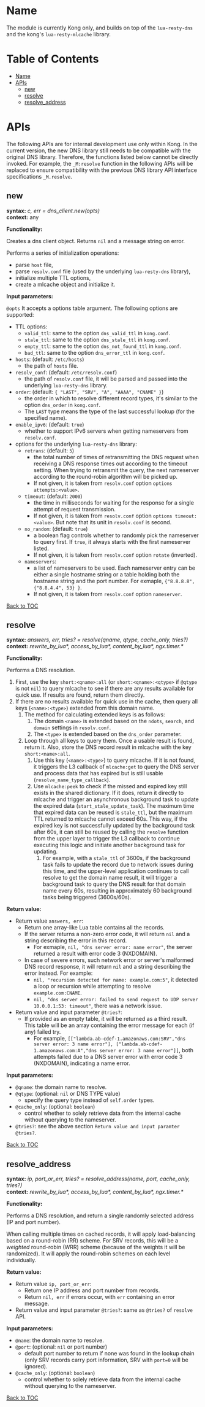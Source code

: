 Name
====

The module is currently Kong only, and builds on top of the `lua-resty-dns` and the kong's `lua-resty-mlcache` library.

Table of Contents
=================

* [Name](#name)
* [APIs](#apis)
    * [new](#new)
    * [resolve](#resolve)
    * [resolve_address](#resolve_address)

# APIs

The following APIs are for internal development use only within Kong. In the current version, the new DNS library still needs to be compatible with the original DNS library. Therefore, the functions listed below cannot be directly invoked. For example, the `_M:resolve` function in the following APIs will be replaced to ensure compatibility with the previous DNS library API interface specifications `_M.resolve`.

## new

**syntax:** *c, err = dns_client.new(opts)*  
**context:** any

**Functionality:**

Creates a dns client object. Returns `nil` and a message string on error.

Performs a series of initialization operations:

* parse `host` file,
* parse `resolv.conf` file (used by the underlying `lua-resty-dns` library),
* initialize multiple TTL options,
* create a mlcache object and initialize it.

**Input parameters:**

`@opts` It accepts a options table argument. The following options are supported:

* TTL options:
  * `valid_ttl`: same to the option `dns_valid_ttl` in `kong.conf`.
  * `stale_ttl`: same to the option `dns_stale_ttl` in `kong.conf`.
  * `empty_ttl`: same to the option `dns_not_found_ttl` in `kong.conf`.
  * `bad_ttl`: same to the option `dns_error_ttl` in `kong.conf`.
* `hosts`: (default: `/etc/hosts`)
  * the path of `hosts` file.
* `resolv_conf`: (default: `/etc/resolv.conf`)
  * the path of `resolv.conf` file, it will be parsed and passed into the underlying `lua-resty-dns` library.
* `order`: (default: `{ "LAST", "SRV", "A", "AAAA", "CNAME" }`)
  * the order in which to resolve different record types, it's similar to the option `dns_order` in `kong.conf`.
  * The `LAST` type means the type of the last successful lookup (for the specified name).
* `enable_ipv6`: (default: `true`)
  * whether to support IPv6 servers when getting nameservers from `resolv.conf`.
* options for the underlying `lua-resty-dns` library:
  * `retrans`: (default: `5`)
    * the total number of times of retransmitting the DNS request when receiving a DNS response times out according to the timeout setting. When trying to retransmit the query, the next nameserver according to the round-robin algorithm will be picked up.
    * If not given, it is taken from `resolv.conf` option `options attempts:<value>`.
  * `timeout`: (default: `2000`)
    * the time in milliseconds for waiting for the response for a single attempt of request transmission.
    * If not given, it is taken from `resolv.conf` option `options timeout:<value>`. But note that its unit in `resolv.conf` is second.
  * `no_random`: (default: `true`)
    * a boolean flag controls whether to randomly pick the nameserver to query first. If `true`, it always starts with the first nameserver listed.
    * If not given, it is taken from `resolv.conf` option `rotate` (inverted).
  * `nameservers`:
    * a list of nameservers to be used. Each nameserver entry can be either a single hostname string or a table holding both the hostname string and the port number. For exmaple, `{"8.8.8.8", {"8.8.4.4", 53} }`.
    * If not given, it is taken from `resolv.conf` option `nameserver`.

[Back to TOC](#table-of-contents)

## resolve

**syntax:** *answers, err, tries? = resolve(qname, qtype, cache_only, tries?)*  
**context:** *rewrite_by_lua\*, access_by_lua\*, content_by_lua\*, ngx.timer.\**

**Functionality:**

Performs a DNS resolution.

1. First, use the key `short:<qname>:all` (or `short:<qname>:<qtype>` if `@qtype` is not `nil`) to query mlcache to see if there are any results available for quick use. If results are found, return them directly.
2. If there are no results available for quick use in the cache, then query all keys (`<name>:<type>`) extended from this domain name.
    1. The method for calculating extended keys is as follows:
        1. The domain `<name>` is extended based on the `ndots`, `search`, and `domain` settings in `resolv.conf`.
        2. The `<type>` is extended based on the `dns_order` parameter.
    2. Loop through all keys to query them. Once a usable result is found, return it. Also, store the DNS record result in mlcache with the key `short:<name>:all`.
        1. Use this key (`<name>:<type>`) to query mlcache. If it is not found, it triggers the L3 callback of `mlcache:get` to query the DNS server and process data that has expired but is still usable (`resolve_name_type_callback`).
        2. Use `mlcache:peek` to check if the missed and expired key still exists in the shared dictionary. If it does, return it directly to mlcache and trigger an asynchronous background task to update the expired data (`start_stale_update_task`). The maximum time that expired data can be reused is `stale_ttl`, but the maximum TTL returned to mlcache cannot exceed 60s. This way, if the expired key is not successfully updated by the background task after 60s, it can still be reused by calling the `resolve` function from the upper layer to trigger the L3 callback to continue executing this logic and initiate another background task for updating.
            1. For example, with a `stale_ttl` of 3600s, if the background task fails to update the record due to network issues during this time, and the upper-level application continues to call resolve to get the domain name result, it will trigger a background task to query the DNS result for that domain name every 60s, resulting in approximately 60 background tasks being triggered (3600s/60s).


**Return value:**

* Return value `answers, err`:
  * Return one array-like Lua table contains all the records.
  * If the server returns a non-zero error code, it will return `nil` and a string describing the error in this record.
    * For exmaple, `nil, "dns server error: name error"`, the server returned a result with error code 3 (NXDOMAIN).
  * In case of severe errors, such network error or server's malformed DNS record response, it will return `nil` and a string describing the error instead. For example:
      * `nil, "recursion detected for name: example.com:5"`, it detected a loop or recursion while attempting to resolve `example.com:CNAME`.
      * `nil, "dns server error: failed to send request to UDP server 10.0.0.1:53: timeout"`, there was a network issue.
* Return value and input parameter `@tries?`:
  * If provided as an empty table, it will be returned as a third result. This table will be an array containing the error message for each (if any) failed try.
    * For example, `[["lambda.ab-cdef-1.amazonaws.com:SRV","dns server error: 3 name error"], ["lambda.ab-cdef-1.amazonaws.com:A","dns server error: 3 name error"]]`, both attempts failed due to a DNS server error with error code 3 (NXDOMAIN), indicating a name error.

**Input parameters:**

* `@qname`: the domain name to resolve.
* `@qtype`: (optional: `nil` or DNS TYPE value)
  * specify the query type instead of `self.order` types.
* `@cache_only`: (optional: `boolean`)
  * control whether to solely retrieve data from the internal cache without querying to the nameserver.
* `@tries?`: see the above section `Return value and input paramter @tries?`.

[Back to TOC](#table-of-contents)

## resolve_address

**syntax:** *ip, port_or_err, tries? = resolve_address(name, port, cache_only, tries?)*  
**context:** *rewrite_by_lua\*, access_by_lua\*, content_by_lua\*, ngx.timer.\**

**Functionality:**

Performs a DNS resolution, and return a single randomly selected address (IP and port number).

When calling multiple times on cached records, it will apply load-balancing based on a round-robin (RR) scheme. For SRV records, this will be a _weighted_ round-robin (WRR) scheme (because of the weights it will be randomized). It will apply the round-robin schemes on each level individually.

**Return value:**

* Return value `ip, port_or_err`:
  * Return one IP address and port number from records.
  * Return `nil, err` if errors occur, with `err` containing an error message.
* Return value and input parameter `@tries?`: same as `@tries?` of `resolve` API.

**Input parameters:**

* `@name`: the domain name to resolve.
* `@port`: (optional: `nil` or port number)
  * default port number to return if none was found in the lookup chain (only SRV records carry port information, SRV with `port=0` will be ignored).
* `@cache_only`: (optional: `boolean`)
  * control whether to solely retrieve data from the internal cache without querying to the nameserver.

[Back to TOC](#table-of-contents)

